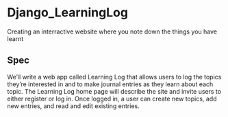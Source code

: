 # Django_LearningLog
Creating an interractive website where you note down the things you have learnt


## Spec
We’ll write a web app called Learning Log that allows users to log the topics they’re interested in and to make journal entries as they learn about each topic. The Learning Log home page will describe the site and invite users to either register or log in. Once logged in, a user can create new topics, add new entries, and read and edit existing entries.
